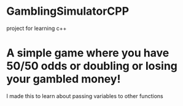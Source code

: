 # GamblingSimulatorCPP
project for learning c++

# A simple game where you have 50/50 odds or doubling or losing your gambled money!
I made this to learn about passing variables to other functions
